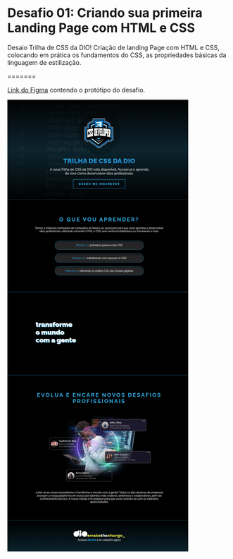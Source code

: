 # Desafio 01: Criando sua primeira Landing Page com HTML e CSS

Desaio Trilha de CSS da DIO! Criação de landing Page com HTML e CSS, colocando em prática os fundamentos do CSS, as propriedades básicas da linguagem de estilização.

=======

[Link do Figma](https://www.figma.com/file/3PiokoJj9IhGDnNiWAJbz7/DIO---Desafio-01?node-id=2%3A6) contendo o protótipo do desafio.


![image](https://raw.githubusercontent.com/evertonab28/dio-css-desafio-01/c9753de4457bace2f75eafa2cb5cc2522fb907f3/assets/print/SiteImage.png)

